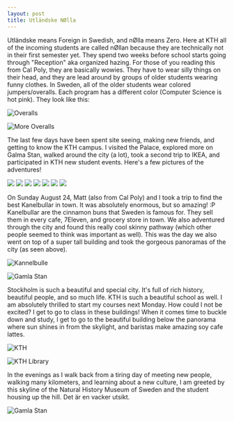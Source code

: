 ```yaml
---
layout: post
title: Utländske NØlla
---
```


Utländske means Foreign in Swedish, and nØlla means Zero. Here at KTH all of the incoming students are called nØllan because they are technically not in their first semester yet. They spend two weeks before school starts going through "Reception" aka organized hazing. For those of you reading this from Cal Poly, they are basically wowies. They have to wear silly things on their head, and they are lead around by groups of older students wearing funny clothes. In Sweden, all of the older students wear colored jumpers/overalls. Each program has a different color (Computer Science is hot pink). They look like this:

![Overalls](/assets/swedenblog/sweden2_overalls1.jpg)

![More Overalls](/assets/swedenblog/sweden2_overalls2.jpg)

The last few days have been spent site seeing, making new friends, and getting to know the KTH campus. I visited the Palace, explored more on Galma Stan, walked around the city (a lot), took a second trip to IKEA, and participated in KTH new student events. Here's a few pictures of the adventures!

<div class="gallery" data-columns="3">
    <img src="/assets/swedenblog/sweden2_panoofcity.jpg">
    <img src="/assets/swedenblog/sweden2_panoofcity2.jpg">
    <img src="/assets/swedenblog/sweden2_palacepano.jpg">
    <img src="/assets/swedenblog/sweden2_femaleguard.jpg">
    <img src="/assets/swedenblog/sweden2_panoofstatue.jpg">
    <img src="/assets/swedenblog/sweden2_oldbus.jpg">
    <img src="/assets/swedenblog/sweden2_familyatikea.jpg">
</div> 

On Sunday August 24, Matt (also from Cal Poly) and I took a trip to find the best Kanelbullar in town. It was absolutely enormous, but so amazing! :P Kanelbullar are the cinnamon buns that Sweden is famous for. They sell them in every cafe, 7Eleven, and grocery store in town. We also adventured through the city and found this really cool skinny pathway (which other people seemed to think was important as well). This was the day we also went on top of a super tall building and took the gorgeous panoramas of the city (as seen above). 

![Kannelbulle](/assets/swedenblog/sweden2_cinnamonbuns.jpg)

![Gamla Stan](/assets/swedenblog/sweden2_skinnypath.jpg)

Stockholm is such a beautiful and special city. It's full of rich history, beautiful people, and so much life. KTH is such a beautiful school as well. I am absolutely thrilled to start my courses next Monday. How could I not be excited? I get to go to class in these buildings! When it comes time to buckle down and study, I get to go to the beautiful building below the panorama where sun shines in from the skylight, and baristas make amazing soy cafe lattes.

![KTH](/assets/swedenblog/sweden2_kthpano.jpg)

![KTH Library](/assets/swedenblog/sweden2_kthlibrary.jpg)

In the evenings as I walk back from a tiring day of meeting new people, walking many kilometers, and learning about a new culture, I am greeted by this skyline of the Natural History Museum of Sweden and the student housing up the hill. Det är en vacker utsikt.

![Gamla Stan](/assets/swedenblog/sweden2_panooflappis.jpg)
